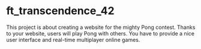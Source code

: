 # ft_transcendence_42

 This project is about creating a website for the mighty Pong contest. Thanks to your website, users will play Pong with others. You have to provide a nice
 user interface and real-time multiplayer online games.
